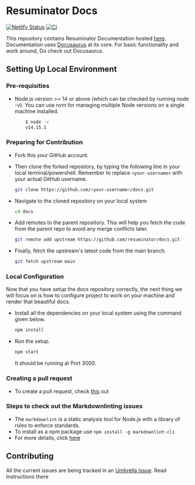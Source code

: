 # Resuminator Docs

[![Netlify Status](https://api.netlify.com/api/v1/badges/5ca085a8-ba97-40e7-b29d-2b649e51e029/deploy-status)](https://app.netlify.com/sites/r8-docs/deploys)
[![CI](https://github.com/resuminator/docs/actions/workflows/main.yml/badge.svg)](https://github.com/resuminator/docs/actions/workflows/main.yml)

This repository contains Resuminator Documentation hosted [here](https://docs.resuminator.in/). Documentation uses
[Docusaurus](https://docusaurus.io/) at its core. For basic functionality and work around, Do check out Docusaurus.

## Setting Up Local Environment

### Pre-requisities

- Node.js version >= 14 or above (which can be checked by running node -v).
  You can use nvm for managing multiple Node versions on a single machine installed.

  ```bash
      $ node -v
      v14.15.1
  ```

### Preparing for Contribution

- Fork this your GitHub account.
- Then clone the forked repository, by typing the following line in your local terminal/powershell.
  Remember to replace `<your-username>` with your actual GitHub username.

  ```bash
  git clone https://github.com/<your-username>/docs.git
  ```

- Navigate to the cloned repository on your local system

  ```bash
  cd docs
  ```

- Add remotes to the parent repository. This will help you fetch the code from the parent repo to
  avoid any merge conflicts later.

  ```bash
  git remote add upstream https://github.com/resuminator/docs.git
  ```

- Finally, fetch the upstream's latest code from the main branch.

  ```bash
  git fetch upstream main
  ```

### Local Configuration

Now that you have setup the docs repository correctly, the next thing we will focus on is how to configure project
to work on your machine and render that beautiful docs.

- Install all the dependencies on your local system using the command given below.

  ```bash
  npm install
  ```

- Run the setup.

  ```bash
  npm start
  ```

  It should be running at Port 3000.
  
### Creating a pull request  

- To create a pull request, check [this](https://opensource.com/article/19/7/create-pull-request-github) out

### Steps to check out the Markdownlinting issues

- The ```markdownlint``` is a static analysis tool for Node.js with a library of rules to enforce standards.
- To install as a npm package use ```npm install -g markdownlint-cli```
- For more details, click [here](https://www.npmjs.com/package/markdownlint)

## Contributing

All the current issues are being tracked in an [Umbrella Issue](https://github.com/resuminator/resuminator/issues/99).
Read Instructions there
